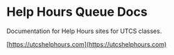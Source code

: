 # Help Hours Queue Docs

Documentation for Help Hours sites for UTCS classes.

[https://utcshelphours.com](https://utcshelphours.com)